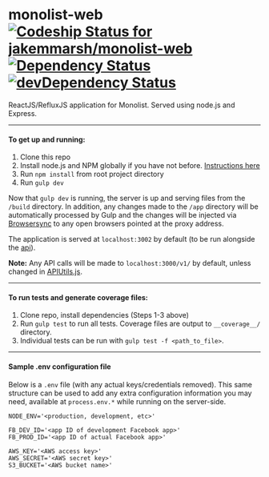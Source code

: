 monolist-web [![Codeship Status for jakemmarsh/monolist-web](https://codeship.com/projects/a048c5a0-503c-0133-9398-3ae26323838a/status?branch=master)](https://codeship.com/projects/107606)[![Dependency Status](https://david-dm.org/jakemmarsh/monolist-web.svg)](https://david-dm.org/jakemmarsh/monolist-web)[![devDependency Status](https://david-dm.org/jakemmarsh/monolist-web/dev-status.svg)](https://david-dm.org/jakemmarsh/monolist-web#info=devDependencies)
============================================================================================================================================================================================

ReactJS/RefluxJS application for Monolist. Served using node.js and Express.

---

#### To get up and running:

1. Clone this repo
2. Install node.js and NPM globally if you have not before. [Instructions here](http://blog.nodeknockout.com/post/65463770933/how-to-install-node-js-and-npm)
3. Run `npm install` from root project directory
4. Run `gulp dev`

Now that `gulp dev` is running, the server is up and serving files from the `/build` directory. In addition, any changes made to the `/app` directory will be automatically processed by Gulp and the changes will be injected via [Browsersync](http://www.browsersync.io/) to any open browsers pointed at the proxy address.

The application is served at `localhost:3002` by default (to be run alongside the [api](https://github.com/jakemmarsh/monolist-api)).

**Note:** Any API calls will be made to `localhost:3000/v1/` by default, unless changed in [APIUtils.js](https://github.com/jakemmarsh/monolist-web/blob/master/app/js/utils/APIUtils.js).

---

#### To run tests and generate coverage files:

1. Clone repo, install dependencies (Steps 1-3 above)
2. Run `gulp test` to run all tests. Coverage files are output to `__coverage__/` directory.
3. Individual tests can be run with `gulp test -f <path_to_file>`.

---

#### Sample .env configuration file

Below is a `.env` file (with any actual keys/credentials removed). This same structure can be used to add any extra configuration information you may need, available at `process.env.*` while running on the server-side.

```
NODE_ENV='<production, development, etc>'

FB_DEV_ID='<app ID of development Facebook app>'
FB_PROD_ID='<app ID of actual Facebook app>'

AWS_KEY='<AWS access key>'
AWS_SECRET='<AWS secret key>'
S3_BUCKET='<AWS bucket name>'
```

